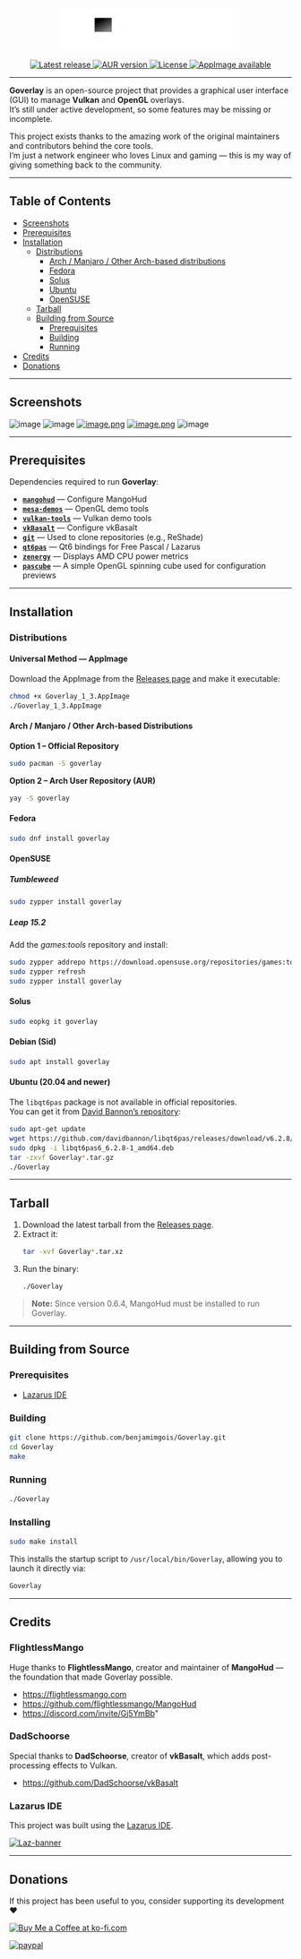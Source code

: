 <p align="center">
  <img src="https://github.com/benjamimgois/goverlay/blob/main/data/goverlay_logo.png" width="320" alt="Goverlay logo">
</p>

<p align="center">
  <a href="https://github.com/benjamimgois/Goverlay/releases">
    <img src="https://img.shields.io/github/v/release/benjamimgois/Goverlay?color=4CAF50&label=Latest%20release&style=for-the-badge" alt="Latest release">

  <a href="https://aur.archlinux.org/packages/goverlay-git">
    <img src="https://img.shields.io/aur/version/goverlay-git?color=1793d1&label=AUR&style=for-the-badge" alt="AUR version">
  </a>
  <a href="https://github.com/benjamimgois/Goverlay/blob/main/LICENSE">
    <img src="https://img.shields.io/github/license/benjamimgois/Goverlay?color=2196f3&label=License&style=for-the-badge" alt="License">
  </a>
  <a href="https://github.com/benjamimgois/Goverlay/releases">
    <img src="https://img.shields.io/badge/AppImage-Available-orange?style=for-the-badge&logo=linux" alt="AppImage available">
  </a>
</p>

---

**Goverlay** is an open-source project that provides a graphical user interface (GUI) to manage **Vulkan** and **OpenGL** overlays.  
It’s still under active development, so some features may be missing or incomplete.

This project exists thanks to the amazing work of the original maintainers and contributors behind the core tools.  
I’m just a network engineer who loves Linux and gaming — this is my way of giving something back to the community.

---

## Table of Contents

- [Screenshots](#screenshots)
- [Prerequisites](#prerequisites)
- [Installation](#installation)
  - [Distributions](#distributions)
    - [Arch / Manjaro / Other Arch-based distributions](#arch--manjaro--other-arch-based-distributions)
    - [Fedora](#fedora)
    - [Solus](#solus)
    - [Ubuntu](#ubuntu)
    - [OpenSUSE](#opensuse)
  - [Tarball](#tarball)
  - [Building from Source](#building-from-source)
    - [Prerequisites](#prerequisites-1)
    - [Building](#building)
    - [Running](#running)
- [Credits](#credits)
- [Donations](#donations)

---

## Screenshots

![image](https://github.com/user-attachments/assets/e635b1a4-38e7-418b-9e7a-210c65702ad8)
![image](https://github.com/user-attachments/assets/9fa13c5f-b00d-4eab-832b-fa38ccad8331)
[![image.png](https://i.postimg.cc/15sDnYpg/image.png)](https://postimg.cc/qgDNWwD0)
[![image.png](https://i.postimg.cc/RVdKcQRg/image.png)](https://postimg.cc/svBMzWbW)
![image](https://github.com/user-attachments/assets/df99af4d-29dc-41a2-ae88-5f3372d31a02)

---

## Prerequisites

Dependencies required to run **Goverlay**:

- [**`mangohud`**](https://github.com/flightlessmango/MangoHud) — Configure MangoHud  
- [**`mesa-demos`**](https://gitlab.freedesktop.org/mesa/demos) — OpenGL demo tools  
- [**`vulkan-tools`**](https://github.com/LunarG/VulkanTools) — Vulkan demo tools  
- [**`vkBasalt`**](https://github.com/DadSchoorse/vkBasalt) — Configure vkBasalt  
- [**`git`**](https://github.com/git/git) — Used to clone repositories (e.g., ReShade)  
- [**`qt6pas`**](https://gitlab.com/freepascal.org/lazarus/lazarus/-/tree/main/lcl/interfaces/qt6/cbindings) — Qt6 bindings for Free Pascal / Lazarus  
- [**`zenergy`**](https://github.com/BoukeHaarsma23/zenergy) — Displays AMD CPU power metrics  
- [**`pascube`**](https://github.com/benjamimgois/pascube) — A simple OpenGL spinning cube used for configuration previews  

---

## Installation

### Distributions

#### Universal Method — AppImage

Download the AppImage from the [Releases page](https://github.com/benjamimgois/Goverlay/releases/download/1.3/Goverlay_1_3.AppImage) and make it executable:

```bash
chmod +x Goverlay_1_3.AppImage
./Goverlay_1_3.AppImage
```

#### Arch / Manjaro / Other Arch-based Distributions

**Option 1 – Official Repository**

```bash
sudo pacman -S goverlay
```

**Option 2 – Arch User Repository (AUR)**

```bash
yay -S goverlay
```

#### Fedora

```bash
sudo dnf install goverlay
```

#### OpenSUSE

##### Tumbleweed

```bash
sudo zypper install goverlay
```

##### Leap 15.2

Add the *games:tools* repository and install:

```bash
sudo zypper addrepo https://download.opensuse.org/repositories/games:tools/openSUSE_Leap_15.2/games:tools.repo
sudo zypper refresh
sudo zypper install goverlay
```

#### Solus

```bash
sudo eopkg it goverlay
```

#### Debian (Sid)

```bash
sudo apt install goverlay
```

#### Ubuntu (20.04 and newer)

The `libqt6pas` package is not available in official repositories.  
You can get it from [David Bannon’s repository](https://github.com/davidbannon/libqt6pas):

```bash
sudo apt-get update
wget https://github.com/davidbannon/libqt6pas/releases/download/v6.2.8/libqt6pas6_6.2.8-1_amd64.deb
sudo dpkg -i libqt6pas6_6.2.8-1_amd64.deb
tar -zxvf Goverlay*.tar.gz
./Goverlay
```

---

## Tarball

1. Download the latest tarball from the [Releases page](https://github.com/benjamimgois/Goverlay/releases).
2. Extract it:
   ```bash
   tar -xvf Goverlay*.tar.xz
   ```
3. Run the binary:
   ```bash
   ./Goverlay
   ```

> **Note:** Since version 0.6.4, MangoHud must be installed to run Goverlay.

---

## Building from Source

### Prerequisites

- [Lazarus IDE](https://gitlab.com/freepascal.org/lazarus/lazarus)

### Building

```bash
git clone https://github.com/benjamimgois/Goverlay.git
cd Goverlay
make
```

### Running

```bash
./Goverlay
```

### Installing

```bash
sudo make install
```

This installs the startup script to `/usr/local/bin/Goverlay`, allowing you to launch it directly via:

```bash
Goverlay
```

---

## Credits

### FlightlessMango

Huge thanks to **FlightlessMango**, creator and maintainer of **MangoHud** — the foundation that made Goverlay possible.

- https://flightlessmango.com  
- https://github.com/flightlessmango/MangoHud  
- https://discord.com/invite/Gj5YmBb" 

### DadSchoorse

Special thanks to **DadSchoorse**, creator of **vkBasalt**, which adds post-processing effects to Vulkan.

- https://github.com/DadSchoorse/vkBasalt

### Lazarus IDE

This project was built using the [Lazarus IDE](https://www.lazarus-ide.org/).

<a href="https://www.lazarus-ide.org/"><img src="https://i.ibb.co/9ykXNtw/Laz-banner.png" alt="Laz-banner" border="0"></a>

---

## Donations

If this project has been useful to you, consider supporting its development ❤️

<a href='https://ko-fi.com/T6T8ERJJ7' target='_blank'><img height='36' style='border:0px;height:36px;' src='https://storage.ko-fi.com/cdn/kofi6.png?v=6' border='0' alt='Buy Me a Coffee at ko-fi.com' /></a>

[![paypal](https://www.paypalobjects.com/en_US/i/btn/btn_donateCC_LG.gif)](https://www.paypal.com/cgi-bin/webscr?cmd=_s-xclick&hosted_button_id=Q5EYYEJ5NSJAU&source=url)
